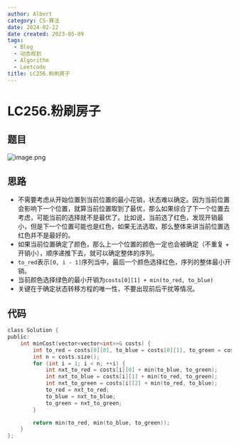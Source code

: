```yaml
---
author: Albert
category: CS-算法
date: 2024-02-22
date created: 2023-05-09
tags:
  - Blog
  - 动态规划
  - Algorithm
  - Leetcode
title: LC256.粉刷房子
---
```


# LC256.粉刷房子

## 题目

![image.png](http://img-blog-01.oss-cn-shanghai.aliyuncs.com/img/2022-11-27-192933.png)

## 思路

- 不需要考虑从开始位置到当前位置的最小花销，状态难以确定。因为当前位置会影响下一个位置，就算当前位置取到了最优，那么如果综合了下一个位置去考虑，可能当前的选择就不是最优了。比如说，当前选了红色，发现开销最小，但是下一个位置可能也是红色，如果无法选取，那么整体来讲当前位置选红色并不是最好的。
- 如果当前位置确定了颜色，那么上一个位置的颜色一定也会被确定（不重复 + 开销小），顺序递推下去，就可以确定整体的序列。
- `to_red`表示`[0, i - 1]`序列当中，最后一个颜色选择红色，序列的整体最小开销。
- 当前颜色选择绿色的最小开销为`costs[0][1] + min(to_red, to_blue)`
- 关键在于确定状态转移方程的唯一性，不要出现前后干扰等情况。

## 代码

```c
class Solution {
public:
    int minCost(vector<vector<int>>& costs) {
        int to_red = costs[0][0], to_blue = costs[0][1], to_green = costs[0][2];
        int n = costs.size();
        for (int i = 1; i < n; ++i) {
            int nxt_to_red = costs[i][0] + min(to_blue, to_green);
            int nxt_to_blue = costs[i][1] + min(to_red, to_green);
            int nxt_to_green = costs[i][2] + min(to_red, to_blue);
            to_red = nxt_to_red;
            to_blue = nxt_to_blue;
            to_green = nxt_to_green;
        }

        return min(to_red, min(to_blue, to_green));
    }
};
```
